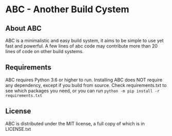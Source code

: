 # ABC - Another Build Cystem

## About ABC

ABC is a minimalistic and easy build system, it aims to be simple to use yet fast and powerful. A few lines of abc code may contribute more than 20 lines of code on other build systems.

## Requirements

ABC requires Python 3.6 or higher to run. Installing ABC does NOT require any dependency, except if you build from source. Check requirements.txt to see which packages you need, or you can run ``python -m pip install -r requirements.txt``

## License

ABC is distributed under the MIT license, a full copy of which is in LICENSE.txt